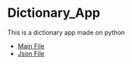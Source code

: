 # Dictionary_App
This is a dictionary app made on python
* [Main File](https://github.com/ayush1612/Dictionary_App/blob/master/Dictionary_App.py)
* [Json File](https://github.com/ayush1612/Dictionary_App/blob/master/data.json)


